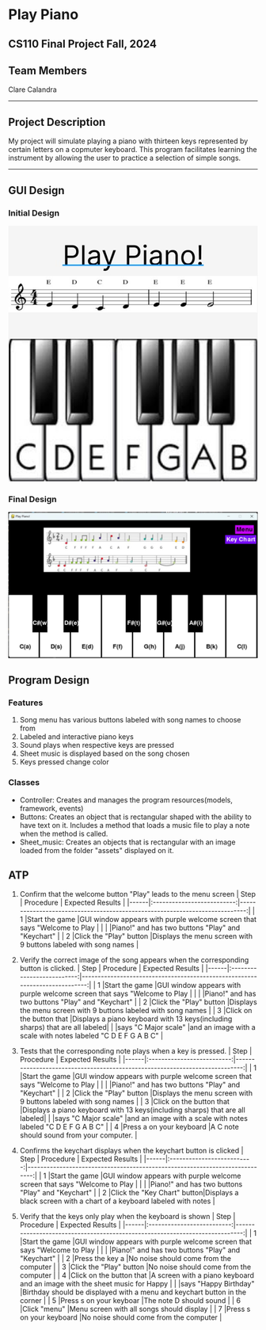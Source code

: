 # Play Piano
## CS110 Final Project Fall, 2024 

## Team Members

Clare Calandra 

***

## Project Description

My project will simulate playing a piano with thirteen keys represented by certain letters on a copmuter keyboard. This program facilitates learning the instrument by allowing the user to practice a selection of simple songs. 

***    

## GUI Design

### Initial Design

![initial gui](assets/gui.jpg) 

### Final Design

![final gui](assets/finalgui.jpg) 

## Program Design

### Features

1. Song menu has various buttons labeled with song names to choose from 
2. Labeled and interactive piano keys 
3. Sound plays when respective keys are pressed 
4. Sheet music is displayed based on the song chosen 
5. Keys pressed change color 

### Classes

- Controller: Creates and manages the program resources(models, framework, events) 
- Buttons: Creates an object that is rectangular shaped with the ability to have text on it. Includes a method that loads a music file to play a note when the method is called. 
- Sheet_music: Creates an objects that is rectangular with an image loaded from the folder "assets" displayed on it. 

## ATP 
1. Confirm that the welcome button "Play" leads to the menu screen 
| Step |          Procedure         |                               Expected Results                              | 
|------|:--------------------------:|----------------------------------------------------------------------------:| 
|  1   |Start the game              |GUI window appears with purple welcome screen that says "Welcome to Play     | 
|      |                            |Piano!" and has two buttons "Play" and "Keychart"                            | 
|  2   |Click the "Play" button     |Displays the menu screen with 9 buttons labeled with song names              | 

2. Verify the correct image of the song appears when the corresponding button is clicked. 
| Step |          Procedure         |                               Expected Results                              | 
|------|:--------------------------:|----------------------------------------------------------------------------:| 
|  1   |Start the game              |GUI window appears with purple welcome screen that says "Welcome to Play     |
|      |                            |Piano!" and has two buttons "Play" and "Keychart"                            | 
|  2   |Click the "Play" button     |Displays the menu screen with 9 buttons labeled with song names              | 
|  3   |Click on the button that    |Displays a piano keyboard with 13 keys(including sharps) that are all labeled|
|      |says "C Major scale"        |and an image with a scale with notes labeled "C D E F G A B C"               | 

3. Tests that the corresponding note plays when a key is pressed. 
| Step |          Procedure         |                               Expected Results                              | 
|------|:--------------------------:|----------------------------------------------------------------------------:| 
|  1   |Start the game              |GUI window appears with purple welcome screen that says "Welcome to Play     |
|      |                            |Piano!" and has two buttons "Play" and "Keychart"                            | 
|  2   |Click the "Play" button     |Displays the menu screen with 9 buttons labeled with song names              | 
|  3   |Click on the button that    |Displays a piano keyboard with 13 keys(including sharps) that are all labeled|
|      |says "C Major scale"        |and an image with a scale with notes labeled "C D E F G A B C"               | 
|  4   |Press a on your keyboard    |A C note should sound from your computer.                                    | 

4. Confirms the keychart displays when the keychart button is clicked 
| Step |          Procedure         |                               Expected Results                              | 
|------|:--------------------------:|----------------------------------------------------------------------------:| 
|  1   |Start the game              |GUI window appears with purple welcome screen that says "Welcome to Play     |
|      |                            |Piano!" and has two buttons "Play" and "Keychart"                            | 
|  2   |Click the "Key Chart" button|Displays a black screen with a chart of a keyboard labeled with notes        | 

5. Verify that the keys only play when the keyboard is shown
| Step |          Procedure         |                               Expected Results                              | 
|------|:--------------------------:|----------------------------------------------------------------------------:| 
|  1   |Start the game              |GUI window appears with purple welcome screen that says "Welcome to Play     |
|      |                            |Piano!" and has two buttons "Play" and "Keychart"                            | 
|  2   |Press the key a             |No noise should come from the computer                                       | 
|  3   |Click the "Play" button     |No noise should come from the computer                                       | 
|  4   |Click on the button that    |A screen with a piano keyboard and an image with the sheet music for Happy   | 
|      |says "Happy Birthday"       |Birthday should be displayed with a menu and keychart button in the corner   | 
|  5   |Press s on your keyboar     |The note D should sound                                                      | 
|  6   |Click "menu"                |Menu screen with all songs should display                                    | 
|  7   |Press s on your keyboard    |No noise should come from the computer                                       | 